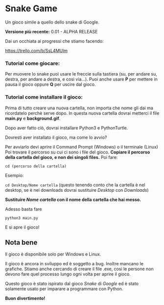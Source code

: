 # Snake Game
Un gioco simile a quello dello snake di Google.

**Versione più recente:** 0.01 - ALPHA RELEASE

Dai un occhiata ai progressi che stiamo facendo:

https://trello.com/b/SsL4MUlm


### Tutorial come giocare:
Per muovere lo snake puoi usare le freccie sulla tastiera (su, per andare su, destra, per andare a destra, e così via...).
Puoi anche usare **P** per mettere in pausa il gioco
oppure **Q** per uscire dal gioco.

### Tutorial come installare il gioco:
Prima di tutto creare una nuova cartella, non importa che nome gli dai ma ricordatelo perchè serve dopo.
In questa nuova cartella dovrai metterci il file **main.py** e **background.gif**.

Dopo aver fatto ciò, dovrai installare Python3 e PythonTurtle.

Dovresti aver installato il gioco,
ma come lo avvio?

Per avviarlo devi aprire il Command Prompt (Windows) o il terminale (Linux)
Poi trovare il percorso su cui ci sono i file del gioco.
**Copiare il percorso della cartella del gioco, e non dei singoli files.**
Poi fare:

```cd (percorso della cartella)```

Esempio:

```cd Desktop/Nome cartella``` (questo tenendo conto che la cartella è nel desktop, se è nei downloads dovrai sustituire *Desktop* con *Downloads*)

**Sustituire *Nome cartella* con il nome della cartella che hai messo.**

Adesso basta fare

```python3 main.py```

E si apre il gioco!

## Nota bene

Il gioco è disponibile solo per Windows e Linux.

Il gioco è ancora in sviluppo ed è soggetto a bug. 
Inoltre mancano le grafiche.
Stiamo anche cercando di creare il file .exe, così le persone non devono fare quel processo lungo ogni volta per aprire il gioco.

Questo gioco è stato ispirato dal gioco *Snake* di *Google* ed è stato solamente usato per imparare a programmare con Python.

**Buon divertimento!**
